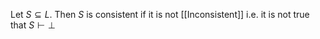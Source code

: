 Let $S\subseteq L$.
Then $S$ is consistent if it is not [[Inconsistent]]
i.e. it is not true that $S\vdash \bot$
